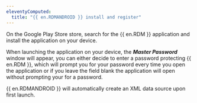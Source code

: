 ```yaml
---
eleventyComputed:
  title: "{{ en.RDMANDROID }} install and register"
---
```

On the Google Play Store store, search for the {{ en.RDM }} application and install the application on your device.

When launching the application on your device, the ***Master Password*** window will appear, you can either decide to enter a password protecting {{ en.RDM }}, which will prompt you for your password every time you open the application or if you leave the field blank the application will open without prompting your for a password.

{{ en.RDMANDROID }} will automatically create an XML data source upon first launch.
